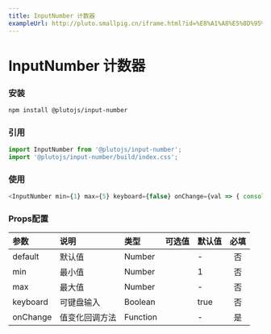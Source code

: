 ```yaml
---
title: InputNumber 计数器
exampleUrl: http://pluto.smallpig.cn/iframe.html?id=%E8%A1%A8%E5%8D%95%E7%BB%84%E4%BB%B6-inputnumber-%E6%95%B0%E5%AD%97%E8%BE%93%E5%85%A5%E6%A1%86--story-1
---
```


# InputNumber 计数器

### 安装
``` bash
npm install @plutojs/input-number
```

### 引用
``` js
import InputNumber from '@plutojs/input-number';
import '@plutojs/input-number/build/index.css';
```

### 使用
``` js
<InputNumber min={1} max={5} keyboard={false} onChange={val => { console.log(val); }} />
```

### Props配置
| 参数 | 说明 | 类型 | 可选值 | 默认值 | 必填 |
| :-- | :-- | :-- | :-- | :-- | :--: |
| default | 默认值 | Number || - | 否 |
| min | 最小值 | Number || 1 | 否 |
| max | 最大值 | Number || - | 否 |
| keyboard | 可键盘输入 | Boolean || true | 否 |
| onChange | 值变化回调方法 | Function || - | 是 |